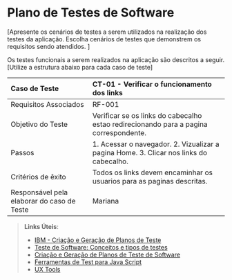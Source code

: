 # Plano de Testes de Software

[Apresente os cenários de testes a serem utilizados na realização dos testes da aplicação. Escolha cenários de testes que demonstrem os requisitos sendo atendidos. ]

Os testes funcionais a serem realizados na aplicação são descritos a seguir. [Utilize a estrutura abaixo para cada caso de teste]

|Caso de Teste    | CT-01 - Verificar o funcionamento dos links |
|:---|:---|
| Requisitos Associados | RF-001 | A aplicação deve permitir que o usuário crie uma conta,	edite ou exclua sempre	que necessário. RF-006 A aplicação deve permitir que o	profissional de apoio encerre a	prestação de serviços através	da suspensão ou exclusão da	conta.
| Objetivo do Teste | Verificar se os links do cabecalho estao redirecionando para a pagina correspondente. |
| Passos | 1. Acessar o navegador. 2. Vizualizar a pagina Home. 3. Clicar nos links do cabecalho. |
| Critérios de êxito | Todos os links devem encaminhar os usuarios para as paginas descritas.  |
| Responsável pela elaborar do caso de Teste | Mariana |
 
> **Links Úteis**:
> - [IBM - Criação e Geração de Planos de Teste](https://www.ibm.com/developerworks/br/local/rational/criacao_geracao_planos_testes_software/index.html)
> -  [Teste de Software: Conceitos e tipos de testes](https://blog.onedaytesting.com.br/teste-de-software/)
> - [Criação e Geração de Planos de Teste de Software](https://www.ibm.com/developerworks/br/local/rational/criacao_geracao_planos_testes_software/index.html)
> - [Ferramentas de Test para Java Script](https://geekflare.com/javascript-unit-testing/)
> - [UX Tools](https://uxdesign.cc/ux-user-research-and-user-testing-tools-2d339d379dc7)
